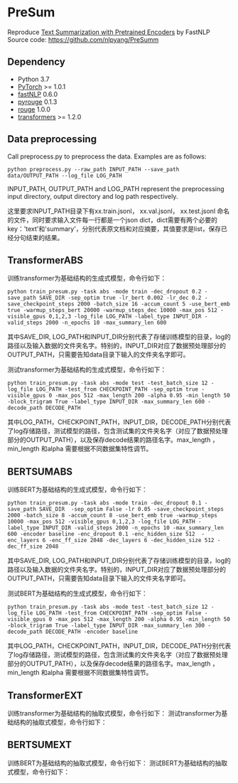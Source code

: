 # PreSum
Reproduce [Text Summarization with Pretrained Encoders](https://arxiv.org/pdf/1908.08345) by FastNLP
<br>
Source code: https://github.com/nlpyang/PreSumm




## Dependency
- Python 3.7
- [PyTorch](https://github.com/pytorch/pytorch) >= 1.0.1
- [fastNLP](https://github.com/fastnlp/fastNLP) 0.6.0
- [pyrouge](https://github.com/bheinzerling/pyrouge) 0.1.3
- [rouge](https://github.com/pltrdy/rouge) 1.0.0
- [transformers](https://github.com/huggingface/transformers) >= 1.2.0 



## Data preprocessing
Call preprocess.py to preprocess the data. Examples are as follows: 
```
python preprocess.py --raw_path INPUT_PATH --save_path data/OUTPUT_PATH --log_file LOG_PATH
```
INPUT_PATH, OUTPUT_PATH and LOG_PATH represent the preprocessing input directory, output directory and log path respectively. 

这里要求INPUT_PATH目录下有xx.train.jsonl， xx.val.jsonl， xx.test.jsonl 命名的文件，同时要求输入文件每一行都是一个json dict，dict需要有两个必要的key：'text'和'summary'，分别代表原文档和对应摘要，其值要求是list，保存已经分句结束的结果。



## TransformerABS
训练transformer为基础结构的生成式模型，命令行如下：
```
python train_presum.py -task abs -mode train -dec_dropout 0.2 -save_path SAVE_DIR -sep_optim true -lr_bert 0.002 -lr_dec 0.2 -save_checkpoint_steps 2000 -batch_size 16 -accum_count 5 -use_bert_emb true -warmup_steps_bert 20000 -warmup_steps_dec 10000 -max_pos 512 -visible_gpus 0,1,2,3 -log_file LOG_PATH -label_type INPUT_DIR -valid_steps 2000 -n_epochs 10 -max_summary_len 600
```
其中SAVE_DIR, LOG_PATH和INPUT_DIR分别代表了存储训练模型的目录，log的路径以及输入数据的文件夹名字。特别的，INPUT_DIR对应了数据预处理部分的OUTPUT_PATH，只需要告知data目录下输入的文件夹名字即可。
<br>

测试transformer为基础结构的生成式模型，命令行如下：
```
python train_presum.py -task abs -mode test -test_batch_size 12 -log_file LOG_PATH -test_from CHECKPOINT_PATH -sep_optim true -visible_gpus 0 -max_pos 512 -max_length 200 -alpha 0.95 -min_length 50 -block_trigram True -label_type INPUT_DIR -max_summary_len 600 -decode_path DECODE_PATH
```
其中LOG_PATH，CHECKPOINT_PATH，INPUT_DIR，DECODE_PATH分别代表了log存储路径，测试模型的路径，包含测试集的文件夹名字（对应了数据预处理部分的OUTPUT_PATH），以及保存decode结果的路径名字。max_length ，min_length 和alpha 需要根据不同数据集特性调节。



## BERTSUMABS
训练BERT为基础结构的生成式模型，命令行如下：
```
python train_presum.py -task abs -mode train -dec_dropout 0.1 -save_path SAVE_DIR  -sep_optim False -lr 0.05 -save_checkpoint_steps 2000 -batch_size 8 -accum_count 8 -use_bert_emb true -warmup_steps 10000 -max_pos 512 -visible_gpus 0,1,2,3 -log_file LOG_PATH -label_type INPUT_DIR -valid_steps 2000 -n_epochs 10 -max_summary_len 600 -encoder baseline -enc_dropout 0.1 -enc_hidden_size 512  -enc_layers 6 -enc_ff_size 2048 -dec_layers 6 -dec_hidden_size 512 -dec_ff_size 2048
```
其中SAVE_DIR, LOG_PATH和INPUT_DIR分别代表了存储训练模型的目录，log的路径以及输入数据的文件夹名字。特别的，INPUT_DIR对应了数据预处理部分的OUTPUT_PATH，只需要告知data目录下输入的文件夹名字即可。


测试BERT为基础结构的生成式模型，命令行如下：
```
python train_presum.py -task abs -mode test -test_batch_size 12 -log_file LOG_PATH -test_from CHECKPOINT_PATH -sep_optim False -visible_gpus 0 -max_pos 512 -max_length 200 -alpha 0.95 -min_length 50 -block_trigram True -label_type INPUT_DIR -max_summary_len 300 -decode_path DECODE_PATH -encoder baseline
```
其中LOG_PATH，CHECKPOINT_PATH，INPUT_DIR，DECODE_PATH分别代表了log存储路径，测试模型的路径，包含测试集的文件夹名字（对应了数据预处理部分的OUTPUT_PATH），以及保存decode结果的路径名字。max_length ，min_length 和alpha 需要根据不同数据集特性调节。

## TransformerEXT
训练transformer为基础结构的抽取式模型，命令行如下：
测试transformer为基础结构的抽取式模型，命令行如下：



## BERTSUMEXT
训练BERT为基础结构的抽取式模型，命令行如下：
测试BERT为基础结构的抽取式模型，命令行如下：
